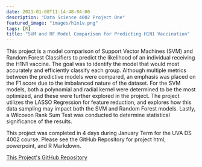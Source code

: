 ```yaml
---
date: 2021-01-08T11:14:48-04:00
description: "Data Science 4002 Project One"
featured_image: "images/h1n1v.png"
tags: [R]
title: "SVM and RF Model Comparison for Predicting H1N1 Vaccination"
---
```


This project is a model comparison of Support Vector Machines (SVM) and Random Forest Classifiers to predict the likelihood of an individual receiving the H1N1 vaccine. The goal was to identify the model that would most accurately and efficiently classify each group. Although multiple metrics between the predictive models were compared, an emphasis was placed on the F1 score due to the imbalanced nature of the dataset. For the SVM models, both a polynomial and radial kernel were determined to be the most optimized, and these were further explored in the project. The project utilizes the LASSO Regression for feature reduction, and explores how this data sampling may impact both the SVM and Random Forest models. Lastly, a Wilcoxon Rank Sum Test was conducted to determine statistical significance of the results.

 This project was completed in 4 days during January Term for the UVA DS 4002 course. Please see the GitHub Repository for project html, powerpoint, and R Markdown.

[This Project's GitHub Repository](https://github.com/jasminedogu/DS4002-SVM-RF.git)
